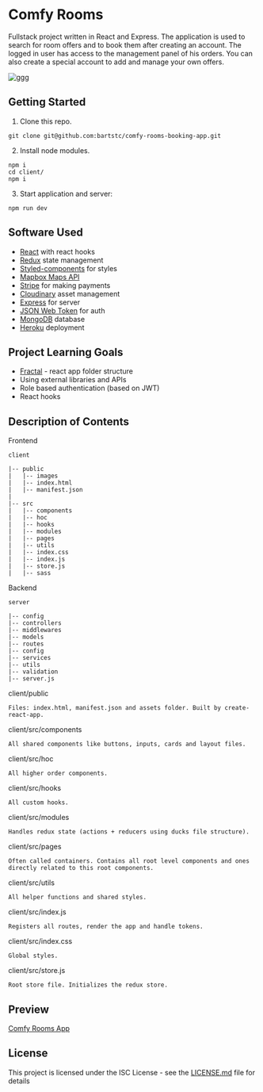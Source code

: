 # Comfy Rooms

Fullstack project written in React and Express. The application is used to search for room offers and to book them after creating an account. The logged in user has access to the management panel of his orders. You can also create a special account to add and manage your own offers.

![ggg](https://user-images.githubusercontent.com/42715741/60240392-14604e80-98b1-11e9-8ea8-1ad8431626b9.png)

## Getting Started

1. Clone this repo.

```
git clone git@github.com:bartstc/comfy-rooms-booking-app.git
```

2. Install node modules.

```
npm i
cd client/
npm i
```

3. Start application and server:

```
npm run dev
```

## Software Used

* [React](https://reactjs.org/) with react hooks
* [Redux](https://redux.js.org/) state management
* [Styled-components](https://www.styled-components.com/) for styles
* [Mapbox Maps API](https://www.mapbox.com/)
* [Stripe](https://stripe.com/) for making payments
* [Cloudinary](https://cloudinary.com/) asset management
* [Express](https://expressjs.com/) for server
* [JSON Web Token](https://jwt.io/) for auth
* [MongoDB](https://www.mongodb.com/) database
* [Heroku](https://www.heroku.com/) deployment

## Project Learning Goals

* [Fractal](https://hackernoon.com/fractal-a-react-app-structure-for-infinite-scale-4dab943092af) - react app folder structure
* Using external libraries and APIs
* Role based authentication (based on JWT)
* React hooks

## Description of Contents

Frontend
```
client

|-- public
|   |-- images
|   |-- index.html
|   |-- manifest.json
|
|-- src
|   |-- components
|   |-- hoc
|   |-- hooks
|   |-- modules
|   |-- pages
|   |-- utils
|   |-- index.css
|   |-- index.js
|   |-- store.js
|   |-- sass
```

Backend
```
server

|-- config
|-- controllers
|-- middlewares
|-- models
|-- routes
|-- config
|-- services
|-- utils
|-- validation
|-- server.js
```

client/public
```
Files: index.html, manifest.json and assets folder. Built by create-react-app.
```
client/src/components
```
All shared components like buttons, inputs, cards and layout files.
```
client/src/hoc
```
All higher order components.
```
client/src/hooks
```
All custom hooks.
```
client/src/modules
```
Handles redux state (actions + reducers using ducks file structure).
```
client/src/pages
```
Often called containers. Contains all root level components and ones directly related to this root components.
```
client/src/utils
```
All helper functions and shared styles.
```
client/src/index.js
```
Registers all routes, render the app and handle tokens.
```
client/src/index.css
```
Global styles.
```
client/src/store.js
```
Root store file. Initializes the redux store.
```

## Preview

[Comfy Rooms App](https://morning-wave-69516.herokuapp.com/)

## License

This project is licensed under the ISC License - see the [LICENSE.md](LICENSE.md) file for details
